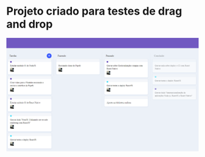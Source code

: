# Projeto criado para testes de drag and drop

![Imagem do projeto](https://github.com/anaelj/react-drag-and-drop/blob/master/public/tela.png?raw=true "Title")
